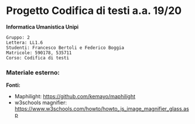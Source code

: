# Progetto Codifica di testi a.a. 19/20
**Informatica Umanistica Unipi**

    Gruppo: 2
    Lettera: LL1.6
    Studenti: Francesco Bertoli e Federico Boggia
    Matricole: 590178, 535711
    Corso: Codifica di testi

### Materiale esterno:

**Fonti:**
 
* Maphilight: https://github.com/kemayo/maphilight
* w3schools magnifier: https://www.w3schools.com/howto/howto_js_image_magnifier_glass.asp
